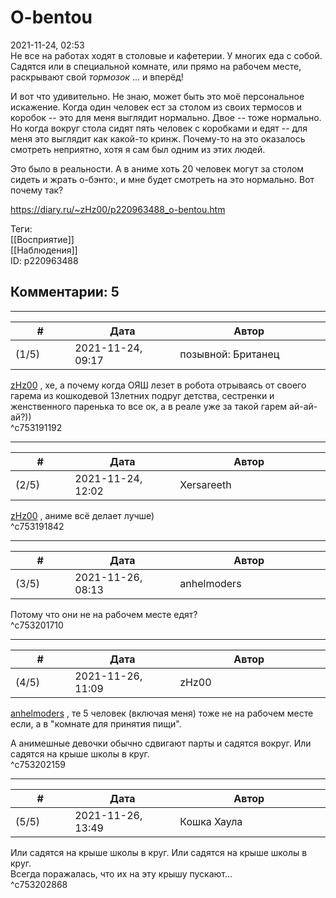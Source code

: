 O-bentou
========

  
2021-11-24, 02:53  
 Не все на работах ходят в столовые и кафетерии. У многих еда с собой. Садятся или в специальной комнате, или прямо на рабочем месте, раскрывают свой  *тормозок*  ... и вперёд!   
   
 И вот что удивительно. Не знаю, может быть это моё персональное искажение. Когда один человек ест за столом из своих термосов и коробок -- это для меня выглядит нормально. Двое -- тоже нормально. Но когда вокруг стола сидят пять человек с коробками и едят -- для меня это выглядит как какой-то кринж. Почему-то на это оказалось смотреть неприятно, хотя я сам был одним из этих людей.   
   
 Это было в реальности. А в аниме хоть 20 человек могут за столом сидеть и жрать о-бэнто:, и мне будет смотреть на это нормально. Вот почему так?   
  
<https://diary.ru/~zHz00/p220963488_o-bentou.htm>  
  
Теги:  
[[Восприятие]]  
[[Наблюдения]]  
ID: p220963488  


Комментарии: 5
--------------

  


---



|         #         |              Дата              |                     Автор                     |           ID           |
| --- | --- | --- | --- |
| (1/5) | 2021-11-24, 09:17 | позывной: Британец | c753191192 |

  
  [zHz00](https://zHz00.diary.ru "Untitled")  , хе, а почему когда ОЯШ лезет в робота отрываясь от своего гарема из кошкодевой 13летних подруг детства, сестренки и женственного паренька то все ок, а в реале уже за такой гарем ай-ай-ай?))   
 ^c753191192

---



|         #         |              Дата              |                     Автор                     |           ID           |
| --- | --- | --- | --- |
| (2/5) | 2021-11-24, 12:02 | Xersareeth | c753191842 |

  
  [zHz00](https://zHz00.diary.ru "Untitled")  , аниме всё делает лучше)   
 ^c753191842

---



|         #         |              Дата              |                     Автор                     |           ID           |
| --- | --- | --- | --- |
| (3/5) | 2021-11-26, 08:13 | anhelmoders | c753201710 |

  
 Потому что они не на рабочем месте едят?   
 ^c753201710

---



|         #         |              Дата              |                     Автор                     |           ID           |
| --- | --- | --- | --- |
| (4/5) | 2021-11-26, 11:09 | zHz00 | c753202159 |

  
  [anhelmoders](https://anhelmoders.diary.ru "No plans. Only wonders.")  , те 5 человек (включая меня) тоже не на рабочем месте если, а в "комнате для принятия пищи".   
   
 А анимешные девочки обычно сдвигают парты и садятся вокруг. Или садятся на крыше школы в круг.   
 ^c753202159

---



|         #         |              Дата              |                     Автор                     |           ID           |
| --- | --- | --- | --- |
| (5/5) | 2021-11-26, 13:49 | Кошка Хаула | c753202868 |

  
  Или садятся на крыше школы в круг.   Или садятся на крыше школы в круг.    
 Всегда поражалась, что их на эту крышу пускают...   
 ^c753202868